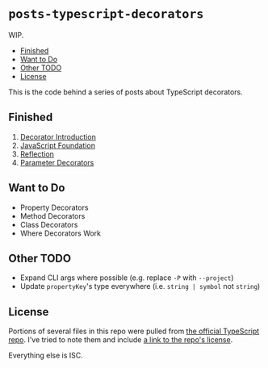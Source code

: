 # `posts-typescript-decorators`

WIP.

<!-- MarkdownTOC -->

- [Finished](#finished)
- [Want to Do](#wanttodo)
- [Other TODO](#othertodo)
- [License](#license)

<!-- /MarkdownTOC -->
This is the code behind a series of posts about TypeScript decorators.

## Finished

1. [Decorator Introduction](https://blog.wizardsoftheweb.pro/typescript-decorators-introduction)
2. [JavaScript Foundation](https://blog.wizardsoftheweb.pro/typescript-decorators-javascript-foundation)
3. [Reflection](https://blog.wizardsoftheweb.pro/typescript-decorators-reflection)
4. [Parameter Decorators](https://blog.wizardsoftheweb.pro/typescript-decorators-parameter-decorators)

## Want to Do

* Property Decorators
* Method Decorators
* Class Decorators
* Where Decorators Work

## Other TODO

* Expand CLI args where possible (e.g. replace `-P` with `--project`)
* Update `propertyKey`'s type everywhere (i.e. `string | symbol` not `string`)

## License

Portions of several files in this repo were pulled from [the official TypeScript repo](https://github.com/Microsoft/TypeScript). I've tried to note them and include [a link to the repo's license](https://github.com/Microsoft/TypeScript/blob/master/LICENSE.txt).

Everything else is ISC.
